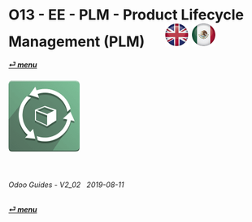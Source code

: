 # O13 - EE - PLM - Product Lifecycle Management (PLM) &nbsp;&nbsp;&nbsp;&nbsp; [![en-uk](/doc/img/flg/en-uk-flg-btn-sml.png)](/en-uk/o13/ee/plm/en-uk-o13-ee-plm-guides.md) [ ![es-mx](/doc/img/flg/es-mx-flg-btn-sml.png)](/es-mx/o13/ee/plm/es-mx-o13-ee-plm-guides.md)
#### [_&#x23CE; menu_](/en-uk/o13/ee/en-uk-o13-ee-guides-menu.md "Back to EE menu")  
### ![plm](/doc/img/app/big/plm.png)
[ⱽ¹²³⁴⁵⁶⁷⁸⁹⁰⁻]: # (ⱽ¹²³⁴⁵⁶⁷⁸⁹⁰⁻)

<br>

###### Odoo Guides - V2_02 &nbsp; 2019-08-11  
**[_&#x23CE; menu_](/en-uk/o13/ee/en-uk-o13-ee-guides-menu.md)**  
